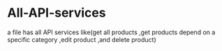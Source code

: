 # All-API-services
a file has all API services like(get all products ,get products depend on a specific category ,edit product ,and delete product)
